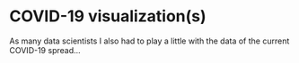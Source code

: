 # COVID-19 visualization(s)
As many data scientists I also had to play a little with the data of the current COVID-19 spread... 
